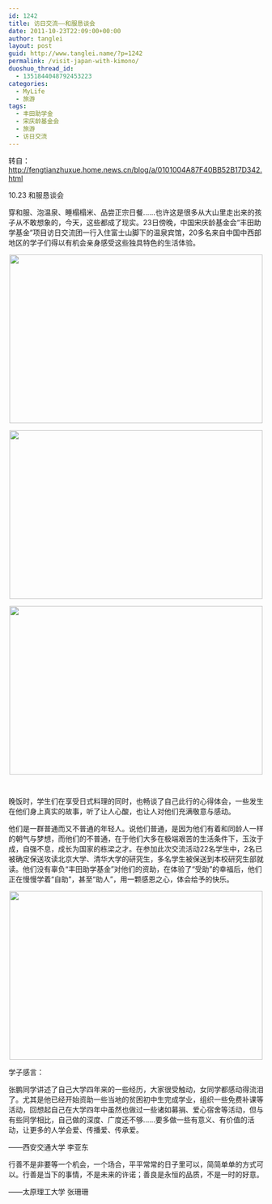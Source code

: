 ```yaml
---
id: 1242
title: 访日交流——和服恳谈会
date: 2011-10-23T22:09:00+00:00
author: tanglei
layout: post
guid: http://www.tanglei.name/?p=1242
permalink: /visit-japan-with-kimono/
duoshuo_thread_id:
  - 1351844048792453223
categories:
  - MyLife
  - 旅游
tags:
  - 丰田助学金
  - 宋庆龄基金会
  - 旅游
  - 访日交流
---
```

转自：http://fengtianzhuxue.home.news.cn/blog/a/0101004A87F40BB52B17D342.html

10.23 和服恳谈会
  
穿和服、泡温泉、睡榻榻米、品尝正宗日餐……也许这是很多从大山里走出来的孩子从不敢想象的，今天，这些都成了现实。23日傍晚，中国宋庆龄基金会“丰田助学基金”项目访日交流团一行入住富士山脚下的温泉宾馆，20多名来自中国中西部地区的学子们得以有机会亲身感受这些独具特色的生活体验。

<p style="text-indent: 0px;" align="center">
  <a href="http://misc.home.news.cn/public/images/original/00/40/AA/30/30.jpg" target="_blank"><img style="width: 500px; height: 333px;" src="http://misc.home.news.cn/public/images/original/00/40/AA/30/30.jpg" alt="" width="500" height="333" border="0" /></a>
</p>

<p style="text-indent: 0px;" align="center">
  <a href="http://misc.home.news.cn/public/images/original/00/40/AA/31/31.jpg" target="_blank"><img style="width: 500px; height: 333px;" src="http://misc.home.news.cn/public/images/original/00/40/AA/31/31.jpg" alt="" width="500" height="333" border="0" /></a>
</p>

<p style="text-indent: 0px;" align="center">
  <a href="http://misc.home.news.cn/public/images/original/00/40/AA/32/32.jpg" target="_blank"><img style="width: 500px; height: 333px;" src="http://misc.home.news.cn/public/images/original/00/40/AA/32/32.jpg" alt="" width="500" height="333" border="0" /></a>
</p>

<p style="text-indent: 0px;" align="center">
  <a href="http://misc.home.news.cn/public/images/original/00/40/AA/33/33.jpg" target="_blank"><img src="http://misc.home.news.cn/public/images/original/00/40/AA/33/33.jpg" alt="" border="0" /></a>
</p>

<p style="text-indent: 0px;" align="center">
  <a href="http://misc.home.news.cn/public/images/original/00/40/AA/34/34.jpg" target="_blank"><img src="http://misc.home.news.cn/public/images/original/00/40/AA/34/34.jpg" alt="" border="0" /></a>
</p>

晚饭时，学生们在享受日式料理的同时，也畅谈了自己此行的心得体会，一些发生在他们身上真实的故事，听了让人心酸，也让人对他们充满敬意与感动。

他们是一群普通而又不普通的年轻人。说他们普通，是因为他们有着和同龄人一样的朝气与梦想，而他们的不普通，在于他们大多在极端艰苦的生活条件下，玉汝于成，自强不息，成长为国家的栋梁之才。在参加此次交流活动22名学生中，2名已被确定保送攻读北京大学、清华大学的研究生，多名学生被保送到本校研究生部就读。他们没有辜负“丰田助学基金”对他们的资助，在体验了“受助”的幸福后，他们正在慢慢学着“自助”，甚至“助人”，用一颗感恩之心，体会给予的快乐。

<p style="text-indent: 0px;" align="center">
  <a href="http://misc.home.news.cn/public/images/original/00/40/AA/35/35.jpg" target="_blank"><img style="width: 500px; height: 333px;" src="http://misc.home.news.cn/public/images/original/00/40/AA/35/35.jpg" alt="" width="500" height="333" border="0" /></a>
</p>

学子感言：

张鹏同学讲述了自己大学四年来的一些经历，大家很受触动，女同学都感动得流泪了。尤其是他已经开始资助一些当地的贫困初中生完成学业，组织一些免费补课等活动，回想起自己在大学四年中虽然也做过一些诸如募捐、爱心宿舍等活动，但与有些同学相比，自己做的深度、广度还不够……要多做一些有意义、有价值的活动，让更多的人学会爱、传播爱、传承爱。

——西安交通大学 李亚东
  
行善不是非要等一个机会，一个场合，平平常常的日子里可以，简简单单的方式可以。行善是当下的事情，不是未来的许诺；善良是永恒的品质，不是一时的好意。

——太原理工大学 张珊珊